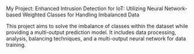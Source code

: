 My Project: Enhanced Intrusion Detection for IoT: Utilizing Neural Network-based Weighted Classes for Handling Imbalanced Data

This project aims to solve the imbalance of classes within the dataset while providing a multi-output prediction model. It includes data processing, analysis, balancing techniques, and a multi-output neural network for data training. 
